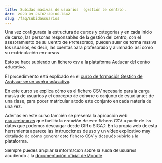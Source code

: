 ```yaml
---
title: Subidas masivas de usuarios  (gestión de centro).
date: 2023-09-26T07:30:06.764Z
slug: /faq/subidausuarios
---
```

Una vez configurada la estructura de cursos y categorías y en cada inicio de curso, las personas responsables de la gestión del centro, con el asesoramiento de su Centro de Profesorado, pueden subir de forma masiva los usuarios, es decir, las cuentas para profesorado y alumnado, así como su matriculación en cursos.

Esto se hace subiendo un fichero csv a la plataforma Aeducar del centro educativo. 

El procedimiento está explicado en el [curso de formación Gestión de Aeducar en un centro educativo](https://moodle.catedu.es/course/view.php?id=921).  

En este curso se explica cómo es el fichero CSV necesario para la carga masiva de usuarios y el concepto de cohorte o conjunto de estudiantes de una clase, para poder matricular a todo este conjunto en cada materia de una vez. 

Además en este curso también se presenta la aplicación web [csv.aeducar.es](csv.aeducar.es) que facilita la creación de este fichero CSV a partir de los datos que podemos descargar desde GIR o SIGAD. En la propia web de esta herramienta aparece las instrucciones de uso y un vídeo explicativo muy detallado de cómo generar este fichero CSV y después subirlo a la plataforma.

Siempre puedes ampliar la información sobre la suida de usuarios acudiendo a la [documentación oficial de Moodle](https://docs.moodle.org/all/es/38/Subir_usuarios)
